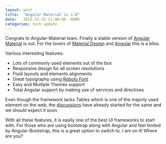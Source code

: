 ```yaml
---
layout: post
title:  "Angular Material is 1.0"
date:   2015-12-15 11:00:00 -0800
categories: tech update
---
```


Congrats to Angular-Material team. Finally a stable version of [Angular Material](https://material.angularjs.org/latest/) is out. For the lovers of [Material Design](https://www.google.com/design/spec/material-design/introduction.html) and [Angular](https://angularjs.org/) this is a bliss.

Various interesting features:  
- Lots of commonly used elements out of the box  
- Responsive design for all screen resolutions  
- Fluid layouts and elements alignments  
- Great typography using [Roboto Font](https://www.google.com/fonts/specimen/Roboto)  
- Easy and Multiple Themes support  
- Total Angular support by making use of services and directives  

Even though the framework lacks Tables which is one of the majorly used element on the web, the [discussions](https://github.com/angular/material/issues/796) have already started for the same and we should expect it soon.

With all these features, it is easily one of the best UI frameworks to start with. For those who are using bootstrap along with Angular and feel limited by Angular-Bootstrap, this is a great option to switch to. I am on it! Where are you?
